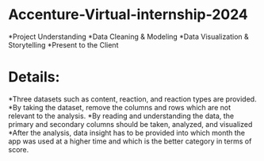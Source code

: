 # Accenture-Virtual-internship-2024

*Project Understanding
*Data Cleaning & Modeling
*Data Visualization & Storytelling
*Present to the Client
# Details:

*Three datasets such as content, reaction, and reaction types are provided.
*By taking the dataset, remove the columns and rows which are not relevant to the analysis.
*By reading and understanding the data, the primary and secondary columns should be taken, analyzed, and visualized
*After the analysis, data insight has to be provided into which month the app was used at a higher time and which is the better category in terms of score.
